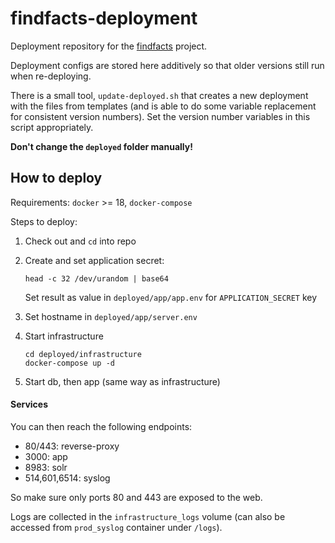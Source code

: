 # findfacts-deployment
Deployment repository for the [findfacts](https://www.github.com/qaware/isabelle-afp-search) project.

Deployment configs are stored here additively so that older versions still run when re-deploying.

There is a small tool, `update-deployed.sh` that creates a new deployment with the files from templates
(and is able to do some variable replacement for consistent version numbers).
Set the version number variables in this script appropriately.

__Don't change the `deployed` folder manually!__

## How to deploy
Requirements: `docker` >= 18, `docker-compose`

Steps to deploy:
1. Check out and `cd` into repo
2. Create and set application secret:

   ```shell
   head -c 32 /dev/urandom | base64
   ```
   Set result as value in `deployed/app/app.env` for `APPLICATION_SECRET` key
3. Set hostname in `deployed/app/server.env`
4. Start infrastructure

   ```shell
   cd deployed/infrastructure
   docker-compose up -d
   ```
5. Start db, then app (same way as infrastructure)

#### Services
You can then reach the following endpoints:
 - 80/443: reverse-proxy
 - 3000: app
 - 8983: solr
 - 514,601,6514: syslog
 
So make sure only ports 80 and 443 are exposed to the web.

Logs are collected in the `infrastructure_logs` volume (can also be accessed from `prod_syslog` container under `/logs`).
